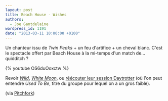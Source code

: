 ```yaml
---
layout: post
title: Beach House - Wishes
authors:
  - Joe Gantdelaine
wordpress_id: 1191
date: "2013-03-11 10:00:00 +0100"
---
```


Un chanteur issu de _Twin Peaks_ + un feu d'artifice + un cheval blanc. C'est le
spectacle offert par Beach House à la mi-temps d'un match de… quidditch ?

{% youtube OS6duOoxctw %}

Revoir [_Wild_](1157), [_White Moon_](682), ou
[réécouter leur session Daytrotter](br126) (où l'on peut entendre _Used To Be_,
titre du groupe pour lequel on a un gros faible).

(via
[Pitchfork](http://pitchfork.com/news/49829-watch-the-surreal-beach-house-video-for-wishes-directed-by-eric-wareheim-and-starring-ray-wise/))
